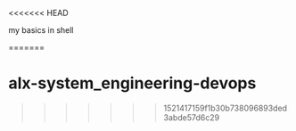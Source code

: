 <<<<<<< HEAD

my basics in shell


=======
# alx-system_engineering-devops
>>>>>>> 1521417159f1b30b738096893ded3abde57d6c29
